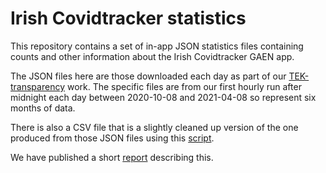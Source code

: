 # Irish Covidtracker statistics

This repository contains a set of in-app JSON statistics files containing
counts and other information about the Irish Covidtracker GAEN app.

The JSON files here are those downloaded each day as part of our
[TEK-transparency](https://github.com/sftcd/tek_transparency/) work.  The
specific files are from our first hourly run after midnight each day between
2020-10-08 and 2021-04-08 so represent six months of data.

There is also a CSV file that is a slightly cleaned up version of the one
produced from those JSON files using this
[script](https://github.com/sftcd/tek_transparency/blob/master/ie-stats.sh).

We have published a short [report](https://down.dsg.cs.tcd.ie/ie-stats.pdf)
describing this.

